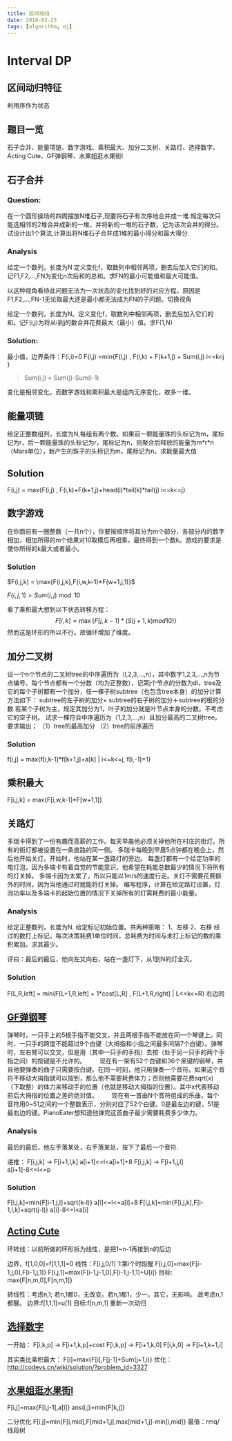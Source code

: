 ```yaml
---
title: 区间动归
date: 2018-02-25
tags: [algorithm, oj]
---
```


# Interval DP

## 区间动归特征

利用序作为状态

## 题目一览

石子合并、能量项链、数字游戏、乘积最大、加分二叉树、关路灯、选择数字、Acting Cute、GF弹钢琴、水果姐逛水果街Ⅰ

## 石子合并

### Question:

在一个圆形操场的四周摆放N堆石子,现要将石子有次序地合并成一堆.规定每次只能选相邻的2堆合并成新的一堆，并将新的一堆的石子数，记为该次合并的得分。
试设计出1个算法,计算出将N堆石子合并成1堆的最小得分和最大得分.
<!--more-->

### Analysis

给定一个数列，长度为N
定义变化f，取数列中相邻两项，删去后加入它们的和。记F1,F2,...,FN为变化n次后和的总和。求FN的最小可能值和最大可能值。

以这种视角看待此问题无法为一次状态的变化找到好的对应方程。原因是F1,F2,...,FN-1无论取最大还是最小都无法成为FN的子问题。切换视角

给定一个数列，长度为N。定义变化f，取数列中相邻两项，删去后加入它们的和。记F(i,j)为将从i到j的数合并花费最大（最小）值。求F(1,N)

### Solution:

最小值，边界条件：F(i,i)=0
F(i,j) =min{F(i,j) , F(i,k) + F(k+1,j) + Sum(i,j) i<=k<j }

> Sum(i,j) = Sum(j)-Sum(i-1)

变化是相邻变化，而数字游戏和乘积最大是组内无序变化，故多一维。

## 能量项链

给定正整数组列，长度为N,每组有两个数。如果前一颗能量珠的头标记为m，尾标记为r，后一颗能量珠的头标记为r，尾标记为n，则聚合后释放的能量为m\*r\*n（Mars单位），新产生的珠子的头标记为m，尾标记为n。求能量最大值

## Solution

F(i,j) = max{F(i,j) , F(i,k)+F(k+1,j)+head(i)*tail(k)\*tail(j) i<=k<=j}

## 数字游戏

在你面前有一圈整数（一共n个），你要按顺序将其分为m个部分，各部分内的数字相加，相加所得的m个结果对10取模后再相乘，最终得到一个数k。游戏的要求是使你所得的k最大或者最小。

### Solution

$F(i,j,k) = \max\{F(i,j,k},F(i,w,k-1)*F(w+1,j,1)\}$

$F(i,j,1)=Sum(i,j) \bmod 10$

看了乘积最大想到以下状态转移方程：
$$F[i,k] = \max\{F[j,k-1]*(S(j+1,k) mod 10)\}$$
然而这是环形的所以不行。故循环增加了维度。

## 加分二叉树

设一个n个节点的二叉树tree的中序遍历为（l,2,3,…,n），其中数字1,2,3,…,n为节点编号。每个节点都有一个分数（均为正整数），记第j个节点的分数为di，tree及它的每个子树都有一个加分，任一棵子树subtree（也包含tree本身）的加分计算方法如下：
subtree的左子树的加分× subtree的右子树的加分＋subtree的根的分数
若某个子树为主，规定其加分为1，叶子的加分就是叶节点本身的分数。不考虑它的空子树。
试求一棵符合中序遍历为（1,2,3,…,n）且加分最高的二叉树tree。要求输出；
（1）tree的最高加分
（2）tree的前序遍历

### Solution

f[i,j] = max{f[i,k-1]*f[k+1,j]+a[k] | i<=k<=j, f[i,-1]=1}

## 乘积最大

F[i,j,k] = max{F[i,w,k-1]*F[w+1,1]}

## 关路灯

多瑞卡得到了一份有趣而高薪的工作。每天早晨他必须关掉他所在村庄的街灯。所有的街灯都被设置在一条直路的同一侧。
多瑞卡每晚到早晨5点钟都在晚会上，然后他开始关灯。开始时，他站在某一盏路灯的旁边。
每盏灯都有一个给定功率的电灯泡，因为多端卡有着自觉的节能意识，他希望在耗能总数最少的情况下将所有的灯关掉。
多端卡因为太累了，所以只能以1m/s的速度行走。关灯不需要花费额外的时间，因为当他通过时就能将灯关掉。
编写程序，计算在给定路灯设置，灯泡功率以及多端卡的起始位置的情况下关掉所有的灯需耗费的最小能量。

### Analysis

给定正整数列，长度为N. 给定标记初始位置。共两种策略：
1、左移
2、右移
经过的数打上标记。每次决策耗费1单位时间，总耗费为时间与未打上标记的数的乘积累加。求其最少。

评曰：最后的最后，他向左又向右，站在一盏灯下，从1到N的灯全灭。

### Solution

F[L,R,left] = min{F[L+1,R,left] + 1*cost[L,R] , F[L+1,R,right] | L<=k<=R}
右边同

## [GF弹钢琴](http://codevs.cn/problem/2493/)

  弹琴时，一只手上的5根手指不能交叉，并且两根手指不能放在同一个琴键上。同时，一只手的跨度不能超过9个白键（大拇指和小指之间最多间隔7个白键）。弹琴时，左右臂可以交叉，但是用（其中一只手的手指）去按（处于另一只手的两个手指之间）的按键是不允许的。
　　现在有一架有52个白键和36个黑键的钢琴，并且他要弹奏的曲子只需要按白键。在同一时刻，他只用弹奏一个音符。如果这个音符不移动大拇指就可以按到，那么他不需要耗费体力；否则他需要花费sqrt(x)（下取整）的体力来移动手的位置（也就是移动大拇指的位置）。其中x代表移动前后大拇指的位置之差的绝对值。
　　现在有一首由N个音符组成的乐曲，每个音符用0~51之间的一个整数表示，分别对应了52个白键。0是最左边的键，51是最右边的键。PianoEater想知道他弹完这首曲子最少需要耗费多少体力。

### Analysis

最后的最后，他左手落某处，右手落某处，按下了最后一个音符.

递推：
F[i,j,k] -> F[i+1,l,k] a[i+1]<=l<a[i+1]+8
F[i,j,k] -> F[i+1,j,l] a[i+1]-8<=l<=p

### Solution

F[i,j,k]=min{F[i-1,j,l]+sqrt(k-l)} a[i]<=l<=a[i]+8
F[i,j,k]=min{F[i,j,k],F[i-1,l,k]+sqrt(j-l)} a[i]-8<=l<a[i]

## [Acting Cute](http://codevs.cn/problem/2497/)

环转线：以前所做的环形拆为线性，是把1~n-1再接到n的后边

边界，f[1,0,0]=f[1,1,1]=0
线性：F[i,j,0/1] 1:第i个时段醒
F[i,j,0]=max{F[i-1,j,0],F[i-1,j,1]}
F[i,j,1]=max{F[i-1,j-1,0],F[i-1,j-1,1]+U[i]}
目标: max{F[n,m,0],F[n,m,1]}

转线性：考虑n,1; 若n,1都0，无改变。若n,1都1，少一。其它，无影响。
故考虑n,1都醒。
边界:f[1,1,1]=u[1]
目标:f[n,m,1]
重新一次动归

## [选择数字](http://codevs.cn/problem/3327/)

一开始：
F[i,k,p] -> F[i+1,k,p]+cost
F[i,k,p] -> F[i+1,k,0]
F[i,k,0] -> F[i+1,k+1,i]

其实类比乘积最大：
F[i]=max{F[i],F[j-1]+Sum(j+1,i)}
优化：http://codevs.cn/wiki/solution/?problem_id=3327

## [水果姐逛水果街Ⅰ](http://codevs.cn/problem/3304/)

F[i,j]=max{F[i,j-1],a[i]}
ans(i,j)=min{F[k,j]}

二分优化
F[i,j]=min{F[i,mid],F[mid+1,j],max[mid+1,j]-min[i,mid]}
最值：rmq/线段树